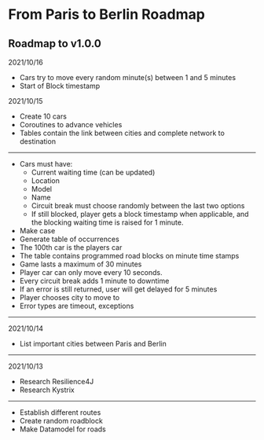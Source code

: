# From Paris to Berlin Roadmap

## Roadmap to v1.0.0

2021/10/16
- Cars try to move every random minute(s) between 1 and 5 minutes
- Start of Block timestamp

2021/10/15
- Create 10 cars
- Coroutines to advance vehicles
- Tables contain the link between cities and complete network to destination

---

- Cars must have:
  - Current waiting time (can be updated)
  - Location
  - Model
  - Name
  - Circuit break must choose randomly between the last two options
  - If still blocked, player gets a block timestamp when applicable, and the blocking waiting time is raised for 1 minute.
- Make case
- Generate table of occurrences
- The 100th car is the players car
- The table contains programmed road blocks on minute time stamps
- Game lasts a maximum of 30 minutes
- Player car can only move every 10 seconds.
- Every circuit break adds 1 minute to downtime
- If an error is still returned, user will get delayed for 5 minutes
- Player chooses city to move to
- Error types are timeout, exceptions

---

2021/10/14
- List important cities between Paris and Berlin

---

2021/10/13
- Research Resilience4J
- Research Kystrix

---

- Establish different routes
- Create random roadblock
- Make Datamodel for roads